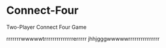 # Connect-Four
Two-Player Connect Four Game


rrrrrrrwwwwwtrrrrrrrrrrrrrrerrrrr
jhhjgggwwwwwrrrrrrrrrrrrrrr